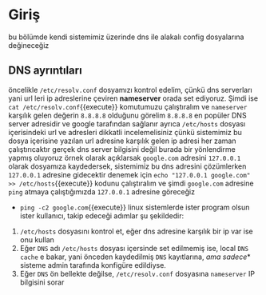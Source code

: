 # Giriş
bu bölümde kendi sistemimiz üzerinde dns ile alakalı config dosyalarına değineceğiz

## DNS ayrıntıları

öncelikle `/etc/resolv.conf` dosyamızı kontrol edelim, çünkü dns serverları yani url leri ip adreslerine çeviren **nameserver** orada set ediyoruz.
Şimdi ise `cat /etc/resolv.conf`{{execute}} komutumuzu çalıştıralım ve `nameserver` karşılık gelen değerin `8.8.8.8` olduğunu görelim
`8.8.8.8` en popüler DNS server adresidir ve google tarafından sağlanır ayrıca `/etc/hosts` dosyası içerisindeki url ve adresleri dikkatli incelemelisiniz çünkü sistemimiz bu dosya içerisine yazılan url adresine karşılık gelen ip adresi her zaman çalıştırıcaktır gerçek dns server bilgisini değil burada bir yönlendirme yapmış oluyoruz
örnek olarak açıklarsak `google.com` adresini `127.0.0.1` olarak dosyamıza kaydedersek, sistemimiz bu dns adresini çözümlerken `127.0.0.1` adresine gidecektir denemek için `echo "127.0.0.1 google.com" >> /etc/hosts`{{execute}} kodunu çalıştıralım ve şimdi `google.com` adresine `ping` atmaya çalıştığımızda `127.0.0.1` adresine göreceğiz
  - `ping -c2 google.com`{{execute}}
linux sistemlerde ister program olsun ister kullanıcı, takip edeceği adımlar şu şekildedir:

1. `/etc/hosts` dosyasını kontrol et, eğer dns adresine karşılık bir ip var ise onu kullan
2. Eğer `DNS` adı `/etc/hosts` dosyası içersinde set edilmemiş ise, local `DNS cache` e bakar, yani önceden kaydedilmiş `DNS` kayıtlarına, *ama sadece** sisteme admin tarafında konfigüre edildiyse.
3. Eğer `DNS` ön bellekte değilse, `/etc/resolv.conf` dosyasına `nameserver` IP bilgisini sorar
